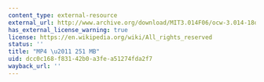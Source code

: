 ```yaml
---
content_type: external-resource
external_url: http://www.archive.org/download/MIT3.014F06/ocw-3.014-18oct2006-220k.mp4
has_external_license_warning: true
license: https://en.wikipedia.org/wiki/All_rights_reserved
status: ''
title: "MP4 \u2011 251 MB"
uid: dcc0c168-f831-42b0-a3fe-a51274fda2f7
wayback_url: ''
---
```

